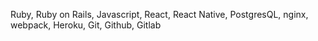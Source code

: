 Ruby, Ruby on Rails, Javascript, React, React Native, PostgresQL, nginx, webpack, Heroku, Git, Github, Gitlab